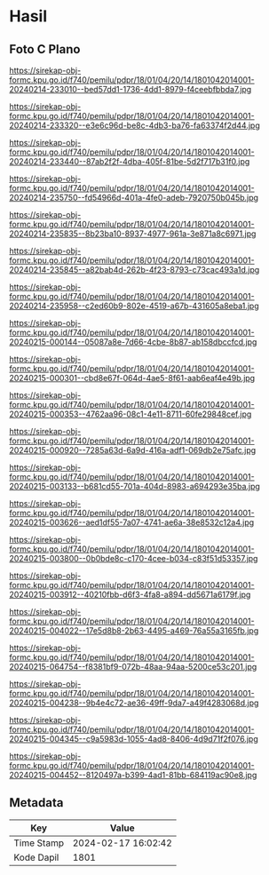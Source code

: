 # Hasil

## Foto C Plano

https://sirekap-obj-formc.kpu.go.id/f740/pemilu/pdpr/18/01/04/20/14/1801042014001-20240214-233010--bed57dd1-1736-4dd1-8979-f4ceebfbbda7.jpg

https://sirekap-obj-formc.kpu.go.id/f740/pemilu/pdpr/18/01/04/20/14/1801042014001-20240214-233320--e3e6c96d-be8c-4db3-ba76-fa63374f2d44.jpg

https://sirekap-obj-formc.kpu.go.id/f740/pemilu/pdpr/18/01/04/20/14/1801042014001-20240214-233440--87ab2f2f-4dba-405f-81be-5d2f717b31f0.jpg

https://sirekap-obj-formc.kpu.go.id/f740/pemilu/pdpr/18/01/04/20/14/1801042014001-20240214-235750--fd54966d-401a-4fe0-adeb-7920750b045b.jpg

https://sirekap-obj-formc.kpu.go.id/f740/pemilu/pdpr/18/01/04/20/14/1801042014001-20240214-235835--8b23ba10-8937-4977-961a-3e871a8c6971.jpg

https://sirekap-obj-formc.kpu.go.id/f740/pemilu/pdpr/18/01/04/20/14/1801042014001-20240214-235845--a82bab4d-262b-4f23-8793-c73cac493a1d.jpg

https://sirekap-obj-formc.kpu.go.id/f740/pemilu/pdpr/18/01/04/20/14/1801042014001-20240214-235958--c2ed60b9-802e-4519-a67b-431605a8eba1.jpg

https://sirekap-obj-formc.kpu.go.id/f740/pemilu/pdpr/18/01/04/20/14/1801042014001-20240215-000144--05087a8e-7d66-4cbe-8b87-ab158dbccfcd.jpg

https://sirekap-obj-formc.kpu.go.id/f740/pemilu/pdpr/18/01/04/20/14/1801042014001-20240215-000301--cbd8e67f-064d-4ae5-8f61-aab6eaf4e49b.jpg

https://sirekap-obj-formc.kpu.go.id/f740/pemilu/pdpr/18/01/04/20/14/1801042014001-20240215-000353--4762aa96-08c1-4e11-8711-60fe29848cef.jpg

https://sirekap-obj-formc.kpu.go.id/f740/pemilu/pdpr/18/01/04/20/14/1801042014001-20240215-000920--7285a63d-6a9d-416a-adf1-069db2e75afc.jpg

https://sirekap-obj-formc.kpu.go.id/f740/pemilu/pdpr/18/01/04/20/14/1801042014001-20240215-003133--b681cd55-701a-404d-8983-a694293e35ba.jpg

https://sirekap-obj-formc.kpu.go.id/f740/pemilu/pdpr/18/01/04/20/14/1801042014001-20240215-003626--aed1df55-7a07-4741-ae6a-38e8532c12a4.jpg

https://sirekap-obj-formc.kpu.go.id/f740/pemilu/pdpr/18/01/04/20/14/1801042014001-20240215-003800--0b0bde8c-c170-4cee-b034-c83f51d53357.jpg

https://sirekap-obj-formc.kpu.go.id/f740/pemilu/pdpr/18/01/04/20/14/1801042014001-20240215-003912--40210fbb-d6f3-4fa8-a894-dd5671a6179f.jpg

https://sirekap-obj-formc.kpu.go.id/f740/pemilu/pdpr/18/01/04/20/14/1801042014001-20240215-004022--17e5d8b8-2b63-4495-a469-76a55a3165fb.jpg

https://sirekap-obj-formc.kpu.go.id/f740/pemilu/pdpr/18/01/04/20/14/1801042014001-20240215-064754--f8381bf9-072b-48aa-94aa-5200ce53c201.jpg

https://sirekap-obj-formc.kpu.go.id/f740/pemilu/pdpr/18/01/04/20/14/1801042014001-20240215-004238--9b4e4c72-ae36-49ff-9da7-a49f4283068d.jpg

https://sirekap-obj-formc.kpu.go.id/f740/pemilu/pdpr/18/01/04/20/14/1801042014001-20240215-004345--c9a5983d-1055-4ad8-8406-4d9d71f2f076.jpg

https://sirekap-obj-formc.kpu.go.id/f740/pemilu/pdpr/18/01/04/20/14/1801042014001-20240215-004452--8120497a-b399-4ad1-81bb-684119ac90e8.jpg


## Metadata

| Key        | Value               |
| ---------- | ------------------- |
| Time Stamp | 2024-02-17 16:02:42 |
| Kode Dapil | 1801                |



